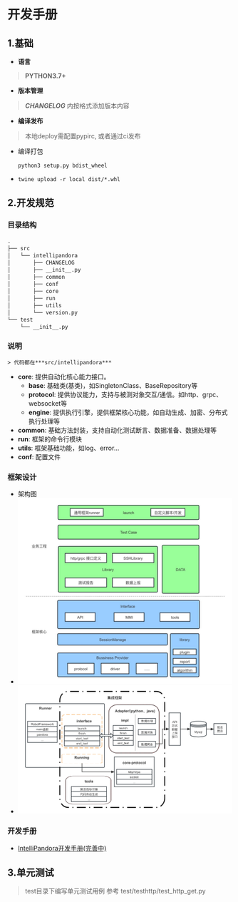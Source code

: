# 开发手册

## 1.基础
- **语言**
> **PYTHON3.7+**

- **版本管理**
> ***CHANGELOG*** 内按格式添加版本内容

- **编译发布**
> 本地deploy需配置pypirc, 或者通过ci发布
  - 编译打包
    ```shell script
    python3 setup.py bdist_wheel
    ```
  - 
    ```shell script
    twine upload -r local dist/*.whl
    ```

## 2.开发规范

###  **目录结构**
```shell
.
├── src
│   └── intellipandora
│       ├── CHANGELOG
│       ├── __init__.py
│       ├── common
│       ├── conf
│       ├── core
│       ├── run
│       ├── utils
│       └── version.py
└── test
    └── __init__.py
```

###  **说明**
    > 代码都在***src/intellipandora***
  * **core**: 提供自动化核心能力接口。
    * **base**: 基础类(基类)，如SingletonClass、BaseRepository等
    * **protocol**: 提供协议能力，支持与被测对象交互/通信。如http、grpc、websocket等
    * **engine**: 提供执行引擎，提供框架核心功能，如自动生成、加密、分布式执行处理等
  * **common**: 基础方法封装，支持自动化测试断言、数据准备、数据处理等
  * **run**: 框架的命令行模块
  * **utils**: 框架基础功能，如log、error...
  * **conf**: 配置文件

### 框架设计

* 架构图
* ![IntelliPandora架构图](./static/framework_architecture.jpg)
* ![IntelliPandora业务流程图](./static/business_flow.png)

### **开发手册**
  * [IntelliPandora开发手册(完善中)](./Python_Dev_Standard.md)

## 3.单元测试
> test目录下编写单元测试用例
> 参考 test/testhttp/test_http_get.py